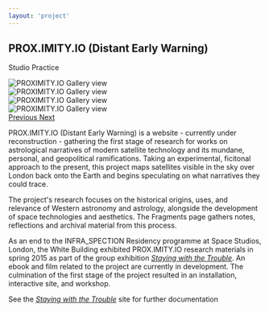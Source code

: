 ```yaml
---
layout: 'project'
---
```


<h2>PROX.IMITY.IO (Distant Early Warning)</h2>
<p class="title">Studio Practice</p>

<div id="proximity" class="carousel slide" data-ride="carousel" data-interval="false">
  <!-- Indicators
  <ol class="carousel-indicators">
    <li data-target="#unmonastery" data-slide-to="0" class="active"></li>
    <li data-target="#unmonastery" data-slide-to="1"></li>
    <li data-target="#unmonastery" data-slide-to="2"></li>
  </ol>-->

  <!-- Wrapper for slides -->
  <div class="carousel-inner" role="listbox">
    <div class="item active">
      <img src="/images/proximity_03.jpg" alt="PROXIMITY.IO Gallery view">
    </div>
    <div class="item">
      <img src="/images/proximity_04.jpg" alt="PROXIMITY.IO Gallery view">
    </div> 
    <div class="item">
      <img src="/images/proximity_02.jpg" alt="PROXIMITY.IO Gallery view">
    </div>
    <div class="item">
      <img src="/images/proximity_01.jpg" alt="PROXIMITY.IO Gallery view">
    </div> 
  </div>
  <!-- Controls -->
  <div class="controls">
    <a href="#proximity" role="button" data-slide="prev" onclick="$('#proximity').carousel('prev')">
      <i class="fa fa-chevron-left" aria-hidden="true"></i>
      <span class="sr-only">Previous</span>
    </a>
    <a href="#proximity" role="button" data-slide="next" onclick="$('#proximity').carousel('next')">
      <span class="fa fa-chevron-right" aria-hidden="true"></span>
      <span class="sr-only">Next</span>
    </a>
  </div>
</div>

PROX.IMITY.IO (Distant Early Warning) is a website - currently under reconstruction - gathering the first stage of research for works on astrological narratives of modern satellite technology and its mundane, personal, and geopolitical ramifications. Taking an experimental, ficitonal approach to the present, this project maps satellites visible in the sky over London back onto the Earth and begins speculating on what narratives they could trace.

The project's research focuses on the historical origins, uses, and relevance of Western astronomy and astrology, alongside the development of space technologies and aesthetics. The Fragments page gathers notes, reflections and archival material from this process.

As an end to the INFRA_SPECTION Residency programme at Space Studios, London, the White Building exhibited PROX.IMITY.IO research materials in spring 2015 as part of the group exhibition [*Staying with the Trouble*](http://stayingwiththetrouble.tumblr.com). An ebook and film related to the project are currently in development. The culmination of the first stage of the project resulted in an installation, interactive site, and workshop. 

See the [*Staying with the Trouble*](http://stayingwiththetrouble.tumblr.com) site for further documentation